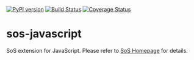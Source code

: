[![PyPI version](https://badge.fury.io/py/sos-javascript.svg)](https://badge.fury.io/py/sos-javascript)
[![Build Status](https://travis-ci.org/vatlab/sos-javascript.svg?branch=master)](https://travis-ci.org/vatlab/sos-javascript)
[![Coverage Status](https://coveralls.io/repos/github/vatlab/sos-javascript/badge.svg)](https://coveralls.io/github/vatlab/sos-javascript)

# sos-javascript
SoS extension for JavaScript. Please refer to [SoS Homepage](http://vatlab.github.io/SoS/) for details.

